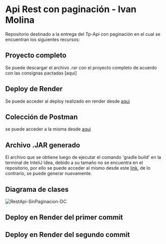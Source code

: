 # Api Rest con paginación - Ivan Molina
Repositorio destinado a la entrega del Tp-Api con paginación en el cual se encuentran los siguientes recursos:

## Proyecto completo
Se puede descargar el archivo .rar con el proyecto completo de acuerdo con las consignas pactadas [aqui]

## Deploy de Render
Se puede acceder al deploy realizado en render desde [aqui](https://apirestconpaginacionimolina.onrender.com)

## Colección de Postman
se puede acceder a la misma desde [aqui]()

## Archivo .JAR generado 
El archivo que se obtiene luego de ejecutar el comando 'gradle build' en la terminal de InteliJ Idea, debido a su tamaño no se encuentra en el repositorio, 
por ello se puede acceder al mismo desde este [link](https://drive.google.com/file/d/1kIqTcE-h5cVAkg7IMPyRHAgrSdDUIbBu/view?usp=sharing), de lo contrario, se puede generar nuevamente.


## Diagrama de clases 
![RestApi-SinPaginacion-DC]()

## Deploy en Render del primer commit

## Deploy en Render del segundo commit


